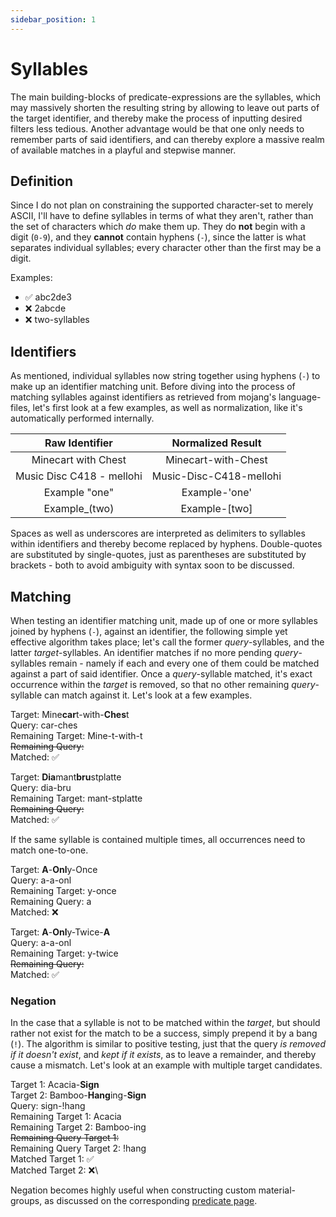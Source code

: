 ```yaml
---
sidebar_position: 1
---
```


# Syllables

The main building-blocks of predicate-expressions are the syllables, which may massively shorten the resulting string by allowing to leave out parts of the target identifier, and thereby make the process of inputting desired filters less tedious. Another advantage would be that one only needs to remember parts of said identifiers, and can thereby explore a massive realm of available matches in a playful and stepwise manner.

## Definition

Since I do not plan on constraining the supported character-set to merely ASCII, I'll have to define syllables in terms of what they aren't, rather than the set of characters which *do* make them up. They do **not** begin with a digit (`0-9`), and they **cannot** contain hyphens (`-`), since the latter is what separates individual syllables; every character other than the first may be a digit.

Examples:

- ✅ abc2de3
- ❌ 2abcde
- ❌ two-syllables

## Identifiers

As mentioned, individual syllables now string together using hyphens (`-`) to make up an identifier matching unit. Before diving into the process of matching syllables against identifiers as retrieved from mojang's language-files, let's first look at a few examples, as well as normalization, like it's automatically performed internally.

| Raw Identifier | Normalized Result |
|:--------------:|:-----------------:|
| Minecart with Chest | Minecart-with-Chest |
| Music Disc C418 - mellohi | Music-Disc-C418-mellohi |
| Example "one" | Example-'one' |
| Example_(two) | Example-\[two\] |

Spaces as well as underscores are interpreted as delimiters to syllables within identifiers and thereby become replaced by hyphens. Double-quotes are substituted by single-quotes, just as parentheses are substituted by brackets - both to avoid ambiguity with syntax soon to be discussed.

## Matching

When testing an identifier matching unit, made up of one or more syllables joined by hyphens (`-`), against an identifier, the following simple yet effective algorithm takes place; let's call the former *query*-syllables, and the latter *target*-syllables. An identifier matches if no more pending *query*-syllables remain - namely if each and every one of them could be matched against a part of said identifier. Once a *query*-syllable matched, it's exact occurrence within the *target* is removed, so that no other remaining *query*-syllable can match against it. Let's look at a few examples.

Target: Mine**car**t-with-**Ches**t\
Query: car-ches\
Remaining Target: Mine-t-with-t\
~~Remaining Query:~~\
Matched: ✅

Target: **Dia**mant**bru**stplatte\
Query: dia-bru\
Remaining Target: mant-stplatte\
~~Remaining Query:~~\
Matched: ✅

If the same syllable is contained multiple times, all occurrences need to match one-to-one.

Target: **A**-**Onl**y-Once\
Query: a-a-onl\
Remaining Target: y-once\
Remaining Query: a\
Matched: ❌

Target: **A**-**Onl**y-Twice-**A**\
Query: a-a-onl\
Remaining Target: y-twice\
~~Remaining Query:~~\
Matched: ✅

### Negation

In the case that a syllable is not to be matched within the *target*, but should rather not exist for the match to be a success, simply prepend it by a bang (`!`). The algorithm is similar to positive testing, just that the query *is removed if it doesn't exist*, and *kept if it exists*, as to leave a remainder, and thereby cause a mismatch. Let's look at an example with multiple target candidates.

Target 1: Acacia-**Sign**\
Target 2: Bamboo-**Hang**ing-**Sign**\
Query: sign-!hang\
Remaining Target 1: Acacia\
Remaining Target 2: Bamboo-ing\
~~Remaining Query Target 1:~~\
Remaining Query Target 2: !hang\
Matched Target 1: ✅\
Matched Target 2: ❌\

Negation becomes highly useful when constructing custom material-groups, as discussed on the corresponding [predicate page](material-predicate.md).